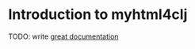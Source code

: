 # Introduction to myhtml4clj

TODO: write [great documentation](http://jacobian.org/writing/what-to-write/)
